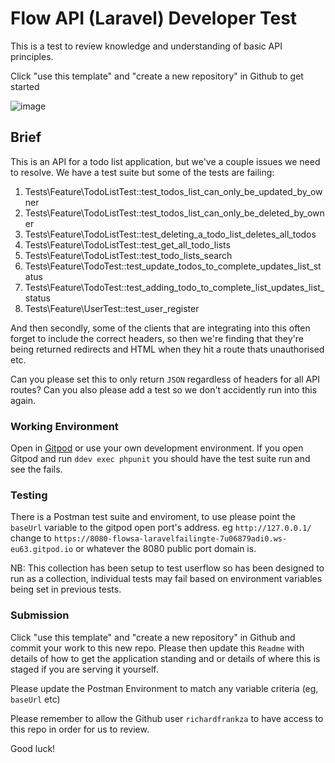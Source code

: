 # Flow API (Laravel) Developer Test

This is a test to review knowledge and understanding of basic API principles.

Click "use this template" and "create a new repository" in Github to get started

![image](https://user-images.githubusercontent.com/17523844/218440440-760e900a-8676-4f98-8b64-5e041dc09e8f.png)


## Brief

This is an API for a todo list application, but we've a couple issues we need to resolve. We have a test suite but some of the tests are failing:

1) Tests\Feature\TodoListTest::test_todos_list_can_only_be_updated_by_owner
2) Tests\Feature\TodoListTest::test_todos_list_can_only_be_deleted_by_owner
3) Tests\Feature\TodoListTest::test_deleting_a_todo_list_deletes_all_todos
4) Tests\Feature\TodoListTest::test_get_all_todo_lists
5) Tests\Feature\TodoListTest::test_todo_lists_search
6) Tests\Feature\TodoTest::test_update_todos_to_complete_updates_list_status
7) Tests\Feature\TodoTest::test_adding_todo_to_complete_list_updates_list_status
8) Tests\Feature\UserTest::test_user_register

And then secondly, some of the clients that are integrating into this often forget to include the correct headers, so then we're finding that they're being returned redirects and HTML when they hit a route thats unauthorised etc.

Can you please set this to only return `JSON` regardless of headers for all API routes? Can you also please add a test so we don't accidently run into this again.

### Working Environment
Open in [Gitpod](https://gitpod.io/#https://github.com/flowsa/codingtest) or use your own development environment. If you open Gitpod and run `ddev exec phpunit` you should have the test suite run and see the fails.

### Testing
There is a Postman test suite and enviroment, to use please point the `baseUrl` variable to the gitpod open port's address.
eg `http://127.0.0.1/` change to `https://8080-flowsa-laravelfailingte-7u06879adi0.ws-eu63.gitpod.io` or whatever the 8080 public port domain is.

NB: This collection has been setup to test userflow so has been designed to run as a collection, individual tests may fail based on environment variables being set in previous tests.


### Submission
Click "use this template" and "create a new repository" in Github and commit your work to this new repo. Please then update this `Readme` with details of how to get the application standing and or details of where this is staged if you are serving it yourself.

Please update the Postman Environment to match any variable criteria (eg, `baseUrl` etc)

Please remember to allow the Github user `richardfrankza` to have access to this repo in order for us to review.

Good luck!
